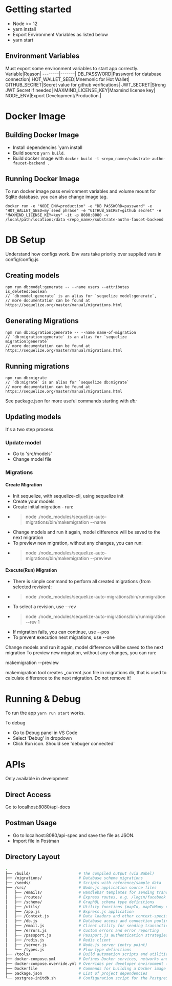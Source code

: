 # Getting started

- Node >= 12
- yarn install
- Export Environment Variables as listed below
- yarn start

## Environment Variables

Must export some environment variables to start app correctly.
Variable|Reason|
--------|-------|
DB_PASSWORD|Password for database connection|
HOT_WALLET_SEED|Mnemonic for Hot Wallet|
GITHUB_SECRET|Secret value for github verifications|
JWT_SECRET|Strong JWT Secret if needed|
MAXMIND_LICENSE_KEY|Maxmind license key|
NODE_ENV|Export Development/Production.|

# Docker Image

## Building Docker Image

* Install dependencies `yarn install
* Build source `yarn build`.
* Build docker image with `docker build -t <repo_name>/substrate-authn-faucet-backend .`

## Running Docker Image

To run docker image pass environment variables and volume mount for Sqlite database. you can also change image tag.

`docker run -e "NODE_ENV=production" -e "DB_PASSWORD=password" -e "HOT_WALLET_SEED=my seed phrase" -e "GITHUB_SECRET=github secret" -e "MAXMIND_LICENSE_KEY=key" -it -p 8080:8080 -v /local/path/location:/data <repo_name>/substrate-authn-faucet-backend`

# DB Setup

Understand how configs work. Env vars take priority over supplied vars in config/config.js

## Creating models

```
npm run db:model:generate -- --name users --attributes is_deleted:boolean
// `db:model:generate` is an alias for `sequelize model:generate`,
// more documentation can be found at https://sequelize.org/master/manual/migrations.html

```

## Generating Migrations

```
npm run db:migration:generate -- --name name-of-migration
// `db:migration:generate` is an alias for `sequelize migration:generate`
// more documentation can be found at https://sequelize.org/master/manual/migrations.html
```

## Running migrations

```
npm run db:migrate
// `db:migrate` is an alias for `sequelize db:migrate`
// more documentation can be found at https://sequelize.org/master/manual/migrations.html
```

See package.json for more useful commands starting with _db:_

## Updating models

It's a two step process.

### Update model

- Go to 'src/models'
- Change model file

### Migrations

#### Create Migration

- Init sequelize, with sequelize-cli, using sequelize init
- Create your models
- Create initial migration - run:
- > node ./node_modules/sequelize-auto-migrations/bin/makemigration --name <migrationname>
- Change models and run it again, model difference will be saved to the next migration
- To preview new migration, without any changes, you can run:
- > node ./node_modules/sequelize-auto-migrations/bin/makemigration --preview

#### Execute(Run) Migration

- There is simple command to perform all created migrations (from selected revision):
- > node ./node_modules/sequelize-auto-migrations/bin/runmigration
- To select a revision, use --rev <x>
- > node ./node_modules/sequelize-auto-migrations/bin/runmigration --rev 1
- If migration fails, you can continue, use --pos <x>
- To prevent execution next migrations, use --one

Change models and run it again, model difference will be saved to the next migration
To preview new migration, without any changes, you can run:

makemigration --preview

makemigration tool creates \_current.json file in migrations dir, that is used to calculate difference to the next migration. Do not remove it!

# Running & Debug

To run the app
`yarn run start` works.

To debug

- Go to Debug panel in VS Code
- Select 'Debug' in dropdown
- Click Run icon. Should see 'debuger connected'

# APIs

Only available in development

## Direct Access

Go to localhost:8080/api-docs

## Postman Usage

- Go to localhost:8080/api-spec and save the file as JSON.
- Import file in Postman

## Directory Layout

```bash
.
├── /build/                     # The compiled output (via Babel)
├── /migrations/                # Database schema migrations
├── /seeds/                     # Scripts with reference/sample data
├── /src/                       # Node.js application source files
│   ├── /emails/                # Handlebar templates for sending transactional email
│   ├── /routes/                # Express routes, e.g. /login/facebook
│   ├── /schema/                # GraphQL schema type definitions
│   ├── /utils/                 # Utility functions (mapTo, mapToMany etc.)
│   ├── /app.js                 # Express.js application
│   ├── /Context.js             # Data loaders and other context-specific stuff
│   ├── /db.js                  # Database access and connection pooling (via Knex)
│   ├── /email.js               # Client utility for sending transactional email
│   ├── /errors.js              # Custom errors and error reporting
│   ├── /passport.js            # Passport.js authentication strategies
│   ├── /redis.js               # Redis client
│   ├── /server.js              # Node.js server (entry point)
│   └── /types.js               # Flow type definitions
├── /tools/                     # Build automation scripts and utilities
├── docker-compose.yml          # Defines Docker services, networks and volumes
├── docker-compose.override.yml # Overrides per developer environment (not under source control)
├── Dockerfile                  # Commands for building a Docker image for production
├── package.json                # List of project dependencies
└── postgres-initdb.sh          # Configuration script for the PostgreSQL Docker container
```
